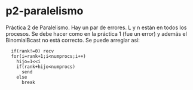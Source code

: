 # p2-paralelismo
Práctica 2 de Paralelismo. Hay un par de errores. L y n están en todos los procesos. Se debe hacer como en la práctica 1 (fue un error) y además el BinomialBcast no está correcto. Se puede arreglar así:
```
  if(rank!=0) recv
  for(i=rank+1;i<numprocs;i++)
    hijo=1<<i
    if(rank+hijo<numprocs)
      send
    else
      break
```
      
